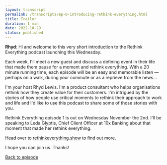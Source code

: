 ```yaml
---
layout: transcript
permalink: /transcripts/ep-0-introducing-rethink-everything.html
title: Trailer
duration: 1 min
date: 2022-10-29
status: published
---
```


**Rhyd**: Hi and welcome to this very short introduction to the Rethink Everything podcast launching this Wednesday.

Each week, I'll meet a new guest and discuss a defining event in their life that made them pause for a moment and rethink everything. With a 20 minute running time, each episode will be an easy and memorable listen — perhaps on a walk, during your commute or as a reprieve from the news...

I'm your host Rhyd Lewis. I'm a product consultant who helps organisations rethink how they create value for their customers. I'm intrigued by the stories of how people use critical moments to rethink their approach to work and life and I'd like to use this podcast to share some of those stories with you.

Rethink Everything episode 1 is out on Wednesday November the 2nd. I'll be speaking to Leda Glyptis, Chief Client Officer at 10x Banking about that moment that made her rethink everything.

Head over to [rethinkeverything.show](https://rethinkeverything.show) to find out more.

I hope you can join us. Thanks!

[Back to episode](/podcast/ep-0-rethink-everything-trailer.html)